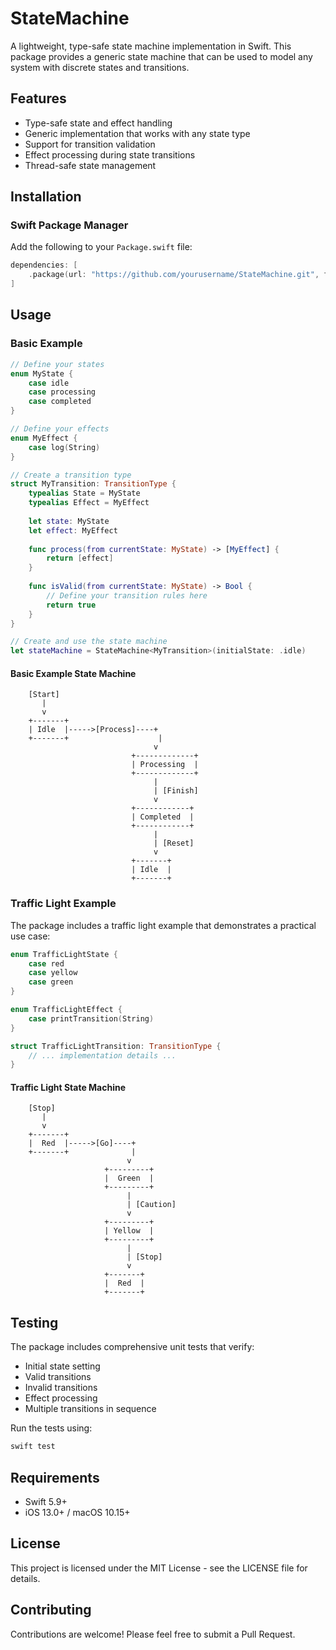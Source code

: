 # StateMachine

A lightweight, type-safe state machine implementation in Swift. This package provides a generic state machine that can be used to model any system with discrete states and transitions.

## Features

- Type-safe state and effect handling
- Generic implementation that works with any state type
- Support for transition validation
- Effect processing during state transitions
- Thread-safe state management

## Installation

### Swift Package Manager

Add the following to your `Package.swift` file:

```swift
dependencies: [
    .package(url: "https://github.com/yourusername/StateMachine.git", from: "1.0.0")
]
```

## Usage

### Basic Example

```swift
// Define your states
enum MyState {
    case idle
    case processing
    case completed
}

// Define your effects
enum MyEffect {
    case log(String)
}

// Create a transition type
struct MyTransition: TransitionType {
    typealias State = MyState
    typealias Effect = MyEffect
    
    let state: MyState
    let effect: MyEffect
    
    func process(from currentState: MyState) -> [MyEffect] {
        return [effect]
    }
    
    func isValid(from currentState: MyState) -> Bool {
        // Define your transition rules here
        return true
    }
}

// Create and use the state machine
let stateMachine = StateMachine<MyTransition>(initialState: .idle)
```

#### Basic Example State Machine

```
    [Start]
       |
       v
    +-------+
    | Idle  |----->[Process]----+
    +-------+                    |
                                v
                           +-------------+
                           | Processing  |
                           +-------------+
                                |
                                | [Finish]
                                v
                           +------------+
                           | Completed  |
                           +------------+
                                |
                                | [Reset]
                                v
                           +-------+
                           | Idle  |
                           +-------+
```

### Traffic Light Example

The package includes a traffic light example that demonstrates a practical use case:

```swift
enum TrafficLightState {
    case red
    case yellow
    case green
}

enum TrafficLightEffect {
    case printTransition(String)
}

struct TrafficLightTransition: TransitionType {
    // ... implementation details ...
}
```

#### Traffic Light State Machine

```
    [Stop]
       |
       v
    +-------+
    |  Red  |----->[Go]----+
    +-------+              |
                          v
                     +---------+
                     |  Green  |
                     +---------+
                          |
                          | [Caution]
                          v
                     +---------+
                     | Yellow  |
                     +---------+
                          |
                          | [Stop]
                          v
                     +-------+
                     |  Red  |
                     +-------+
```

## Testing

The package includes comprehensive unit tests that verify:
- Initial state setting
- Valid transitions
- Invalid transitions
- Effect processing
- Multiple transitions in sequence

Run the tests using:
```bash
swift test
```

## Requirements

- Swift 5.9+
- iOS 13.0+ / macOS 10.15+

## License

This project is licensed under the MIT License - see the LICENSE file for details.

## Contributing

Contributions are welcome! Please feel free to submit a Pull Request.
